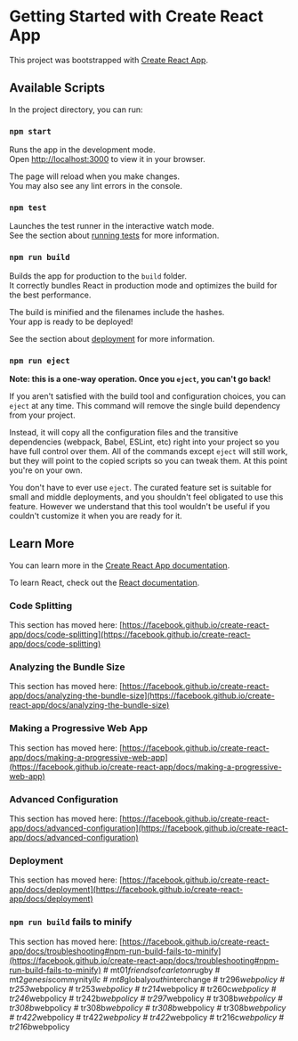 # Getting Started with Create React App

This project was bootstrapped with [Create React App](https://github.com/facebook/create-react-app).

## Available Scripts

In the project directory, you can run:

### `npm start`

Runs the app in the development mode.\
Open [http://localhost:3000](http://localhost:3000) to view it in your browser.

The page will reload when you make changes.\
You may also see any lint errors in the console.

### `npm test`

Launches the test runner in the interactive watch mode.\
See the section about [running tests](https://facebook.github.io/create-react-app/docs/running-tests) for more information.

### `npm run build`

Builds the app for production to the `build` folder.\
It correctly bundles React in production mode and optimizes the build for the best performance.

The build is minified and the filenames include the hashes.\
Your app is ready to be deployed!

See the section about [deployment](https://facebook.github.io/create-react-app/docs/deployment) for more information.

### `npm run eject`

**Note: this is a one-way operation. Once you `eject`, you can't go back!**

If you aren't satisfied with the build tool and configuration choices, you can `eject` at any time. This command will remove the single build dependency from your project.

Instead, it will copy all the configuration files and the transitive dependencies (webpack, Babel, ESLint, etc) right into your project so you have full control over them. All of the commands except `eject` will still work, but they will point to the copied scripts so you can tweak them. At this point you're on your own.

You don't have to ever use `eject`. The curated feature set is suitable for small and middle deployments, and you shouldn't feel obligated to use this feature. However we understand that this tool wouldn't be useful if you couldn't customize it when you are ready for it.

## Learn More

You can learn more in the [Create React App documentation](https://facebook.github.io/create-react-app/docs/getting-started).

To learn React, check out the [React documentation](https://reactjs.org/).

### Code Splitting

This section has moved here: [https://facebook.github.io/create-react-app/docs/code-splitting](https://facebook.github.io/create-react-app/docs/code-splitting)

### Analyzing the Bundle Size

This section has moved here: [https://facebook.github.io/create-react-app/docs/analyzing-the-bundle-size](https://facebook.github.io/create-react-app/docs/analyzing-the-bundle-size)

### Making a Progressive Web App

This section has moved here: [https://facebook.github.io/create-react-app/docs/making-a-progressive-web-app](https://facebook.github.io/create-react-app/docs/making-a-progressive-web-app)

### Advanced Configuration

This section has moved here: [https://facebook.github.io/create-react-app/docs/advanced-configuration](https://facebook.github.io/create-react-app/docs/advanced-configuration)

### Deployment

This section has moved here: [https://facebook.github.io/create-react-app/docs/deployment](https://facebook.github.io/create-react-app/docs/deployment)

### `npm run build` fails to minify

This section has moved here: [https://facebook.github.io/create-react-app/docs/troubleshooting#npm-run-build-fails-to-minify](https://facebook.github.io/create-react-app/docs/troubleshooting#npm-run-build-fails-to-minify)
#   m t 0 1 _ f r i e n d s _ o f _ c a r l e t o n _ r u g b y  
 #   m t 2 _ g e n e s i s _ c o m m y n i t y _ l l c  
 #   m t 8 _ g l o b a l _ y o u t h _ i n t e r c h a n g e  
 #   t r 2 9 6 _ w e b p o l i c y  
 #   t r 2 5 3 _ w e b p o l i c y  
 #   t r 2 5 3 _ w e b p o l i c y  
 #   t r 2 1 4 _ w e b p o l i c y  
 #   t r 2 6 0 c _ w e b p o l i c y  
 #   t r 2 4 6 _ w e b p o l i c y  
 #   t r 2 4 2 b _ w e b p o l i c y  
 #   t r 2 9 7 _ w e b p o l i c y  
 #   t r 3 0 8 b _ w e b p o l i c y  
 #   t r 3 0 8 b _ w e b p o l i c y  
 #   t r 3 0 8 b _ w e b p o l i c y  
 #   t r 3 0 8 b _ w e b p o l i c y  
 #   t r 3 0 8 b _ w e b p o l i c y  
 #   t r 4 2 2 _ w e b p o l i c y  
 #   t r 4 2 2 _ w e b p o l i c y  
 #   t r 4 2 2 _ w e b p o l i c y  
 #   t r 2 1 6 c _ w e b p o l i c y  
 #   t r 2 1 6 b _ w e b p o l i c y  
 